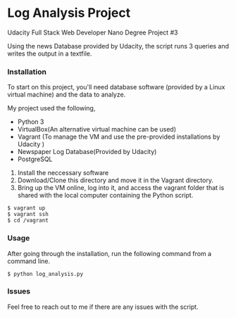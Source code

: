 # Log Analysis Project
Udacity Full Stack Web Developer Nano Degree Project #3

Using the news Database provided by Udacity, the script runs 3 queries and writes the output in a textfile. 

### Installation
To start on this project, you'll need database software (provided by a Linux virtual machine) and the data to analyze.

My project used the following,
* Python 3
* VirtualBox(An alternative virtual machine can be used) 
* Vagrant (To manage the VM and use the pre-provided installations by Udacity )
* Newspaper Log Database(Provided by Udacity)
* PostgreSQL

1. Install the neccessary software
2. Download/Clone this directory and move it in the Vagrant directory.
3. Bring up the VM online, log into it, and access the vagrant folder that is shared with the local computer containing the Python script.
```
$ vagrant up
$ vagrant ssh
$ cd /vagrant
```

### Usage

After going through the installation, run the following command from a command line. 
```
$ python log_analysis.py
```


	
### Issues
Feel free to reach out to me if there are any issues with the script. 
